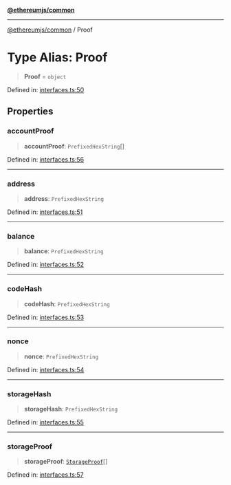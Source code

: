 [**@ethereumjs/common**](../README.md)

***

[@ethereumjs/common](../README.md) / Proof

# Type Alias: Proof

> **Proof** = `object`

Defined in: [interfaces.ts:50](https://github.com/ethereumjs/ethereumjs-monorepo/blob/master/packages/common/src/interfaces.ts#L50)

## Properties

### accountProof

> **accountProof**: `PrefixedHexString`[]

Defined in: [interfaces.ts:56](https://github.com/ethereumjs/ethereumjs-monorepo/blob/master/packages/common/src/interfaces.ts#L56)

***

### address

> **address**: `PrefixedHexString`

Defined in: [interfaces.ts:51](https://github.com/ethereumjs/ethereumjs-monorepo/blob/master/packages/common/src/interfaces.ts#L51)

***

### balance

> **balance**: `PrefixedHexString`

Defined in: [interfaces.ts:52](https://github.com/ethereumjs/ethereumjs-monorepo/blob/master/packages/common/src/interfaces.ts#L52)

***

### codeHash

> **codeHash**: `PrefixedHexString`

Defined in: [interfaces.ts:53](https://github.com/ethereumjs/ethereumjs-monorepo/blob/master/packages/common/src/interfaces.ts#L53)

***

### nonce

> **nonce**: `PrefixedHexString`

Defined in: [interfaces.ts:54](https://github.com/ethereumjs/ethereumjs-monorepo/blob/master/packages/common/src/interfaces.ts#L54)

***

### storageHash

> **storageHash**: `PrefixedHexString`

Defined in: [interfaces.ts:55](https://github.com/ethereumjs/ethereumjs-monorepo/blob/master/packages/common/src/interfaces.ts#L55)

***

### storageProof

> **storageProof**: [`StorageProof`](StorageProof.md)[]

Defined in: [interfaces.ts:57](https://github.com/ethereumjs/ethereumjs-monorepo/blob/master/packages/common/src/interfaces.ts#L57)

